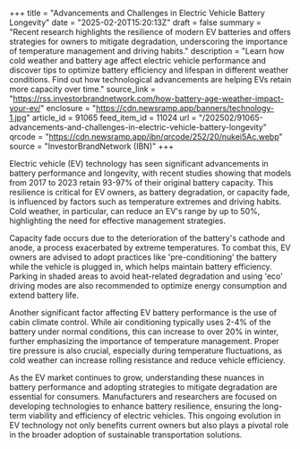 +++
title = "Advancements and Challenges in Electric Vehicle Battery Longevity"
date = "2025-02-20T15:20:13Z"
draft = false
summary = "Recent research highlights the resilience of modern EV batteries and offers strategies for owners to mitigate degradation, underscoring the importance of temperature management and driving habits."
description = "Learn how cold weather and battery age affect electric vehicle performance and discover tips to optimize battery efficiency and lifespan in different weather conditions. Find out how technological advancements are helping EVs retain more capacity over time."
source_link = "https://rss.investorbrandnetwork.com/how-battery-age-weather-impact-your-ev/"
enclosure = "https://cdn.newsramp.app/banners/technology-1.jpg"
article_id = 91065
feed_item_id = 11024
url = "/202502/91065-advancements-and-challenges-in-electric-vehicle-battery-longevity"
qrcode = "https://cdn.newsramp.app/ibn/qrcode/252/20/nukei5Ac.webp"
source = "InvestorBrandNetwork (IBN)"
+++

<p>Electric vehicle (EV) technology has seen significant advancements in battery performance and longevity, with recent studies showing that models from 2017 to 2023 retain 93-97% of their original battery capacity. This resilience is critical for EV owners, as battery degradation, or capacity fade, is influenced by factors such as temperature extremes and driving habits. Cold weather, in particular, can reduce an EV's range by up to 50%, highlighting the need for effective management strategies.</p><p>Capacity fade occurs due to the deterioration of the battery's cathode and anode, a process exacerbated by extreme temperatures. To combat this, EV owners are advised to adopt practices like 'pre-conditioning' the battery while the vehicle is plugged in, which helps maintain battery efficiency. Parking in shaded areas to avoid heat-related degradation and using 'eco' driving modes are also recommended to optimize energy consumption and extend battery life.</p><p>Another significant factor affecting EV battery performance is the use of cabin climate control. While air conditioning typically uses 2-4% of the battery under normal conditions, this can increase to over 20% in winter, further emphasizing the importance of temperature management. Proper tire pressure is also crucial, especially during temperature fluctuations, as cold weather can increase rolling resistance and reduce vehicle efficiency.</p><p>As the EV market continues to grow, understanding these nuances in battery performance and adopting strategies to mitigate degradation are essential for consumers. Manufacturers and researchers are focused on developing technologies to enhance battery resilience, ensuring the long-term viability and efficiency of electric vehicles. This ongoing evolution in EV technology not only benefits current owners but also plays a pivotal role in the broader adoption of sustainable transportation solutions.</p>